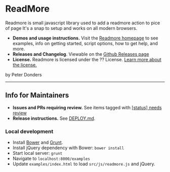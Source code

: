 # ReadMore


Readmore is small javascript library used to add a readmore action to pice of page It's a snap to setup and works on all modern browsers.

- **Demos and usage instructions.** Visit the [Readmore homepage](***) to see examples, info on getting started, script options, how to get help, and more.
- **Releases and Changelog**. Viewable on the [Github Releases page](***)
- **License.** Readmore is licensed under the ?? License. [Learn more about the license.](***)

by Peter Donders

---

## Info for Maintainers

- **Issues and PRs requiring review.** See items tagged with [\[status\] needs review](https://github.com/smoke1235/readmore/labels/%5Bstatus%5D%20needs%20review)
- **Release instructions.** See [DEPLOY.md](https://github.com/smoke1235/readmore/blob/master/DEPLOY.md).


### Local development

- Install [Bower](https://bower.io/) and [Grunt](https://gruntjs.com/).
- Install jQuery dependency with Bower: `bower install`
- Start local server: `grunt`
- Navigate to `localhost:8000/examples`
- Update `examples/index.html` to load `src/js/readmore.js` and jQuery.

